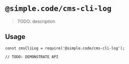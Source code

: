 # `@simple.code/cms-cli-log`

> TODO: description

## Usage

```
const cmsCliLog = require('@simple.code/cms-cli-log');

// TODO: DEMONSTRATE API
```
